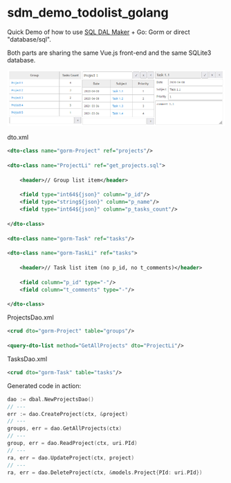 # sdm_demo_todolist_golang
Quick Demo of how to use [SQL DAL Maker](https://github.com/panedrone/sqldalmaker) + Go: Gorm or direct "database/sql".

Both parts are sharing the same Vue.js front-end and the same SQLite3 database.

![demo-go.png](demo-go.png)

dto.xml
```xml
<dto-class name="gorm-Project" ref="projects"/>

<dto-class name="ProjectLi" ref="get_projects.sql">

    <header>// Group list item</header>
    
    <field type="int64${json}" column="p_id"/>
    <field type="string${json}" column="p_name"/>
    <field type="int64${json}" column="p_tasks_count"/>

</dto-class>

<dto-class name="gorm-Task" ref="tasks"/>

<dto-class name="gorm-TaskLi" ref="tasks">

    <header>// Task list item (no p_id, no t_comments)</header>
    
    <field column="p_id" type="-"/>
    <field column="t_comments" type="-"/>

</dto-class>
```
ProjectsDao.xml
```xml
<crud dto="gorm-Project" table="groups"/>

<query-dto-list method="GetAllProjects" dto="ProjectLi"/>
```
TasksDao.xml
```xml
<crud dto="gorm-Task" table="tasks"/>
```
Generated code in action:
```go
dao := dbal.NewProjectsDao()
// ---
err := dao.CreateProject(ctx, &project)
// ---
groups, err = dao.GetAllProjects(ctx)
// ---
group, err = dao.ReadProject(ctx, uri.PId)
// ---
ra, err = dao.UpdateProject(ctx, project)
// ---
ra, err = dao.DeleteProject(ctx, &models.Project{PId: uri.PId})
```